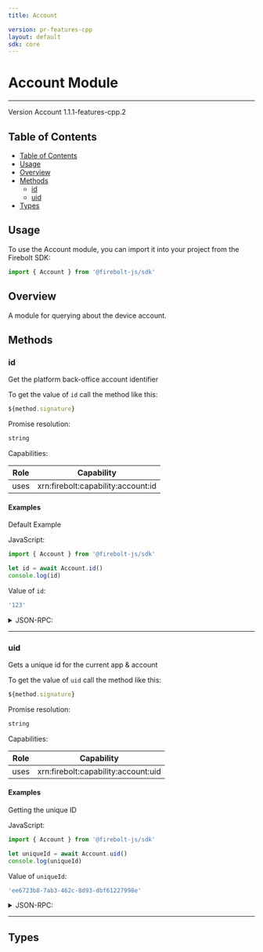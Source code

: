 ```yaml
---
title: Account

version: pr-features-cpp
layout: default
sdk: core
---
```


# Account Module

---

Version Account 1.1.1-features-cpp.2

## Table of Contents

- [Table of Contents](#table-of-contents)
- [Usage](#usage)
- [Overview](#overview)
- [Methods](#methods)
  - [id](#id)
  - [uid](#uid)
- [Types](#types)

## Usage

To use the Account module, you can import it into your project from the Firebolt SDK:

```javascript
import { Account } from '@firebolt-js/sdk'
```

## Overview

A module for querying about the device account.

## Methods

### id

Get the platform back-office account identifier

To get the value of `id` call the method like this:

```typescript
${method.signature}
```

Promise resolution:

```typescript
string
```

Capabilities:

| Role | Capability                         |
| ---- | ---------------------------------- |
| uses | xrn:firebolt:capability:account:id |

#### Examples

Default Example

JavaScript:

```javascript
import { Account } from '@firebolt-js/sdk'

let id = await Account.id()
console.log(id)
```

Value of `id`:

```javascript
'123'
```

<details markdown="1" >
<summary>JSON-RPC:</summary>
Request:

```json
{
  "jsonrpc": "2.0",
  "id": 1,
  "method": "Account.id",
  "params": {}
}
```

Response:

```json
{
  "jsonrpc": "2.0",
  "id": 1,
  "result": "123"
}
```

</details>

---

### uid

Gets a unique id for the current app & account

To get the value of `uid` call the method like this:

```typescript
${method.signature}
```

Promise resolution:

```typescript
string
```

Capabilities:

| Role | Capability                          |
| ---- | ----------------------------------- |
| uses | xrn:firebolt:capability:account:uid |

#### Examples

Getting the unique ID

JavaScript:

```javascript
import { Account } from '@firebolt-js/sdk'

let uniqueId = await Account.uid()
console.log(uniqueId)
```

Value of `uniqueId`:

```javascript
'ee6723b8-7ab3-462c-8d93-dbf61227998e'
```

<details markdown="1" >
<summary>JSON-RPC:</summary>
Request:

```json
{
  "jsonrpc": "2.0",
  "id": 1,
  "method": "Account.uid",
  "params": {}
}
```

Response:

```json
{
  "jsonrpc": "2.0",
  "id": 1,
  "result": "ee6723b8-7ab3-462c-8d93-dbf61227998e"
}
```

</details>

---

## Types
